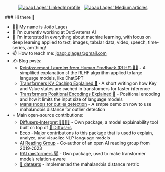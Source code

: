 <p align="center">
  <a href="https://www.linkedin.com/in/thejoaolages/" target="_blank"><img src="https://img.shields.io/badge/LinkedIn-0077B5?style=for-the-badge&logo=linkedin&logoColor=white" alt="Joao Lages' LinkedIn profile"/></a>
  &nbsp;
  <a href="https://medium.com/@joaolages/" target="_blank"><img src="https://img.shields.io/badge/Medium-12100E?style=for-the-badge&logo=medium&logoColor=white" alt="Joao Lages' Medium articles"/></a>
</p>
### Hi there 👋

- 🙋‍♂️ My name is João Lages
- 👷‍ I’m currently working at [OutSystems AI](https://www.outsystems.com/ai/)
- 🌱 I’m interested in everything about machine learning, with focus on deep learning applied to text, images, tabular data, video, speech, time-series, anything!
- 📫 How to reach me: joaop.glages@gmail.com
- ✍️ Blog posts:
  - [Reinforcement Learning from Human Feedback (RLHF) 🙋‍♂️](https://gist.github.com/JoaoLages/c6f2dfd13d2484aa8bb0b2d567fbf093) - A simplified explanation of the RLHF algorithm applied to large language models, like ChatGPT
  - [Transformers KV Caching Explained 💾](https://medium.com/@joaolages/kv-caching-explained-276520203249) - A short writing on how Key and Value states are cached in transformers for faster inference
  - [Transformers Positional Encodings Explained 📝](https://medium.com/@joaolages/the-quest-to-have-endless-conversations-with-llama-and-chatgpt-%EF%B8%8F-81360b9b34b2) - Positional encoding and how it limits the input size of language models
  - [Mahalanobis for outlier detection](https://gistpreview.github.io/?3cc5c28c69d21cb5278fa39e91f1da05) - A simple demo on how to use mahalanobis distance for outlier detection
- ⭐ Main open-source contributions:
  - [Diffusers-Interpret 🤗🧨🕵️‍♀️](https://github.com/JoaoLages/diffusers-interpret)  - Own package, a model explainability tool built on top of [🤗 Diffusers](https://github.com/huggingface/diffusers)
  - [Ecco](https://github.com/jalammar/ecco) - Major contributions to this package that is used to explain, analyze, and visualize NLP language models
  - [AI Reading Group](https://outsystems-ai-reading-group.github.io/) - Co-author of an open AI reading group from 2019-2023
  - [RATransformers 🐭](https://github.com/JoaoLages/RATransformers) - Own package, used to make transformer models relation-aware
  - [🤗 datasets](https://github.com/huggingface/datasets) - implemented the mahalanobis distance metric
  

<!--
**JoaoLages/JoaoLages** is a ✨ _special_ ✨ repository because its `README.md` (this file) appears on your GitHub profile.

Here are some ideas to get you started:

- 🔭 I’m currently working on ...
- 🌱 I’m currently learning ...
- 👯 I’m looking to collaborate on ...
- 🤔 I’m looking for help with ...
- 💬 Ask me about ...
- 📫 How to reach me: ...
- 😄 Pronouns: ...
- ⚡ Fun fact: ...
-->
